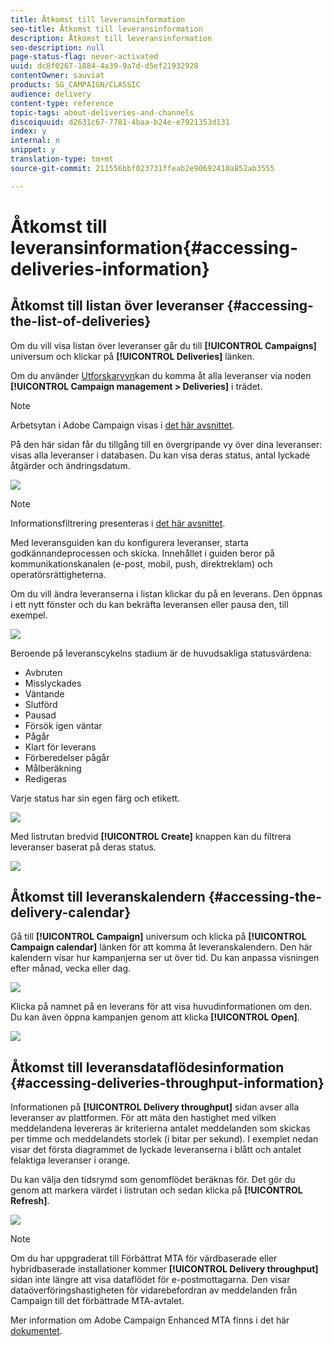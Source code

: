 ```yaml
---
title: Åtkomst till leveransinformation
seo-title: Åtkomst till leveransinformation
description: Åtkomst till leveransinformation
seo-description: null
page-status-flag: never-activated
uuid: dc8f0267-1884-4a39-9a7d-d5ef21932928
contentOwner: sauviat
products: SG_CAMPAIGN/CLASSIC
audience: delivery
content-type: reference
topic-tags: about-deliveries-and-channels
discoiquuid: d2631c67-7781-4baa-b24e-e7921353d131
index: y
internal: n
snippet: y
translation-type: tm+mt
source-git-commit: 211556bbf023731ffeab2e90692410a852ab3555

---
```



# Åtkomst till leveransinformation{#accessing-deliveries-information}

## Åtkomst till listan över leveranser {#accessing-the-list-of-deliveries}

Om du vill visa listan över leveranser går du till **[!UICONTROL Campaigns]** universum och klickar på **[!UICONTROL Deliveries]** länken.

Om du använder [Utforskarvyn](../../platform/using/adobe-campaign-workspace.md#about-adobe-campaign-explorer)kan du komma åt alla leveranser via noden **[!UICONTROL Campaign management > Deliveries]** i trädet.

>[!NOTE]
>
>Arbetsytan i Adobe Campaign visas i [det här avsnittet](../../platform/using/adobe-campaign-workspace.md).

På den här sidan får du tillgång till en övergripande vy över dina leveranser: visas alla leveranser i databasen. Du kan visa deras status, antal lyckade åtgärder och ändringsdatum.

![](assets/d_ncs_user_filter_interface_delivery01.png)

>[!NOTE]
>
>Informationsfiltrering presenteras i [det här avsnittet](../../platform/using/filtering-options.md).

Med leveransguiden kan du konfigurera leveranser, starta godkännandeprocessen och skicka. Innehållet i guiden beror på kommunikationskanalen (e-post, mobil, push, direktreklam) och operatörsrättigheterna.

Om du vill ändra leveranserna i listan klickar du på en leverans. Den öppnas i ett nytt fönster och du kan bekräfta leveransen eller pausa den, till exempel.

![](assets/s_ncs_user_interface_delivery02.png)

Beroende på leveranscykelns stadium är de huvudsakliga statusvärdena:

* Avbruten
* Misslyckades
* Väntande
* Slutförd
* Pausad
* Försök igen väntar
* Pågår
* Klart för leverans
* Förberedelser pågår
* Målberäkning
* Redigeras

Varje status har sin egen färg och etikett.

![](assets/s_ncs_user_status_campaigns_120.png)

Med listrutan bredvid **[!UICONTROL Create]** knappen kan du filtrera leveranser baserat på deras status.

![](assets/delivery_filter_status.png)

## Åtkomst till leveranskalendern {#accessing-the-delivery-calendar}

Gå till **[!UICONTROL Campaign]** universum och klicka på **[!UICONTROL Campaign calendar]** länken för att komma åt leveranskalendern. Den här kalendern visar hur kampanjerna ser ut över tid. Du kan anpassa visningen efter månad, vecka eller dag.

![](assets/s_ncs_user_interface_delivery04.png)

Klicka på namnet på en leverans för att visa huvudinformationen om den. Du kan även öppna kampanjen genom att klicka **[!UICONTROL Open]**.

![](assets/s_ncs_user_interface_delivery05.png)

## Åtkomst till leveransdataflödesinformation {#accessing-deliveries-throughput-information}

Informationen på **[!UICONTROL Delivery throughput]** sidan avser alla leveranser av plattformen. För att mäta den hastighet med vilken meddelandena levereras är kriterierna antalet meddelanden som skickas per timme och meddelandets storlek (i bitar per sekund). I exemplet nedan visar det första diagrammet de lyckade leveranserna i blått och antalet felaktiga leveranser i orange.

Du kan välja den tidsrymd som genomflödet beräknas för. Det gör du genom att markera värdet i listrutan och sedan klicka på **[!UICONTROL Refresh]**.

![](assets/s_ncs_user_interface_delivery06.png)

>[!NOTE]
>
>Om du har uppgraderat till Förbättrat MTA för värdbaserade eller hybridbaserade installationer kommer **[!UICONTROL Delivery throughput]** sidan inte längre att visa dataflödet för e-postmottagarna. Den visar dataöverföringshastigheten för vidarebefordran av meddelanden från Campaign till det förbättrade MTA-avtalet.
>
>Mer information om Adobe Campaign Enhanced MTA finns i det här [dokumentet](https://helpx.adobe.com/campaign/kb/campaign-enhanced-mta.html).